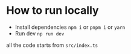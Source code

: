 # How to run locally
- Install dependencies
  `npm i` or `pnpm i` or `yarn`
- Run dev
  `np run dev`

all the code starts from `src/index.ts`